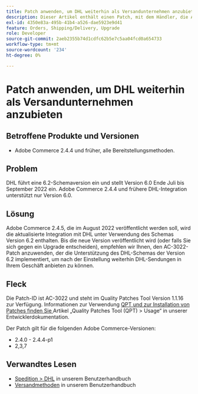 ```yaml
---
title: Patch anwenden, um DHL weiterhin als Versandunternehmen anzubieten
description: Dieser Artikel enthält einen Patch, mit dem Händler, die Adobe Commerce 2.4.4 und früher verwenden, weiterhin DHL-Versand anbieten können, nachdem das DHL-Schema 6.0 Ende Juli bis September 2022 eingestellt wurde.
exl-id: 4350e83a-495b-41b4-a526-dae5923e9d41
feature: Orders, Shipping/Delivery, Upgrade
role: Developer
source-git-commit: 2aeb2355b74d1cdfc62b5e7c5aa04fcd0a654733
workflow-type: tm+mt
source-wordcount: '234'
ht-degree: 0%

---
```


# Patch anwenden, um DHL weiterhin als Versandunternehmen anzubieten


## Betroffene Produkte und Versionen

* Adobe Commerce 2.4.4 und früher, alle Bereitstellungsmethoden.

## Problem

DHL führt eine 6.2-Schemaversion ein und stellt Version 6.0 Ende Juli bis September 2022 ein. Adobe Commerce 2.4.4 und frühere DHL-Integration unterstützt nur Version 6.0.

## Lösung

Adobe Commerce 2.4.5, die im August 2022 veröffentlicht werden soll, wird die aktualisierte Integration mit DHL unter Verwendung des Schemas Version 6.2 enthalten. Bis die neue Version veröffentlicht wird (oder falls Sie sich gegen ein Upgrade entscheiden), empfehlen wir Ihnen, den AC-3022-Patch anzuwenden, der die Unterstützung des DHL-Schemas der Version 6.2 implementiert, um nach der Einstellung weiterhin DHL-Sendungen in Ihrem Geschäft anbieten zu können.

## Fleck

Die Patch-ID ist AC-3022 und steht im Quality Patches Tool Version 1.1.16 zur Verfügung.
Informationen zur Verwendung [ QPT und zur Installation von Patches finden Sie ](https://experienceleague.adobe.com/en/docs/commerce-operations/tools/quality-patches-tool/usage) Artikel „Quality Patches Tool (QPT) > Usage“ in unserer Entwicklerdokumentation.

Der Patch gilt für die folgenden Adobe Commerce-Versionen:

* 2.4.0 - 2.4.4-p1
* 2,3,7

## Verwandtes Lesen

* [Spedition > DHL](https://experienceleague.adobe.com/en/docs/commerce-admin/stores-sales/delivery/shipping-carriers/dhl) in unserem Benutzerhandbuch
* [Versandmethoden](https://experienceleague.adobe.com/en/docs/commerce-admin/config/sales/delivery-methods) in unserem Benutzerhandbuch
